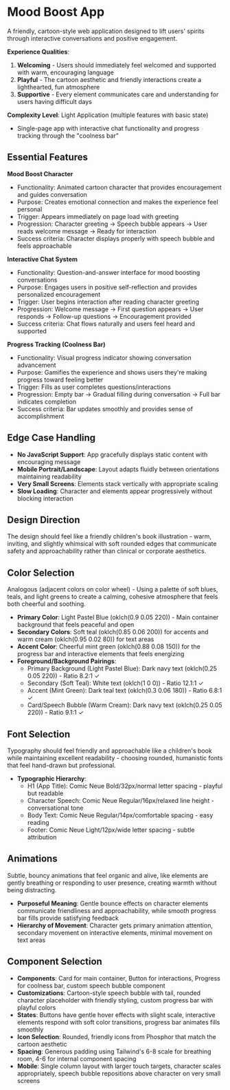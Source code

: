 # Mood Boost App

A friendly, cartoon-style web application designed to lift users' spirits through interactive conversations and positive engagement.

**Experience Qualities**: 
1. **Welcoming** - Users should immediately feel welcomed and supported with warm, encouraging language
2. **Playful** - The cartoon aesthetic and friendly interactions create a lighthearted, fun atmosphere  
3. **Supportive** - Every element communicates care and understanding for users having difficult days

**Complexity Level**: Light Application (multiple features with basic state)
- Single-page app with interactive chat functionality and progress tracking through the "coolness bar"

## Essential Features

**Mood Boost Character**
- Functionality: Animated cartoon character that provides encouragement and guides conversation
- Purpose: Creates emotional connection and makes the experience feel personal
- Trigger: Appears immediately on page load with greeting
- Progression: Character greeting → Speech bubble appears → User reads welcome message → Ready for interaction
- Success criteria: Character displays properly with speech bubble and feels approachable

**Interactive Chat System** 
- Functionality: Question-and-answer interface for mood boosting conversations
- Purpose: Engages users in positive self-reflection and provides personalized encouragement
- Trigger: User begins interaction after reading character greeting
- Progression: Welcome message → First question appears → User responds → Follow-up questions → Encouragement provided
- Success criteria: Chat flows naturally and users feel heard and supported

**Progress Tracking (Coolness Bar)**
- Functionality: Visual progress indicator showing conversation advancement
- Purpose: Gamifies the experience and shows users they're making progress toward feeling better  
- Trigger: Fills as user completes questions/interactions
- Progression: Empty bar → Gradual filling during conversation → Full bar indicates completion
- Success criteria: Bar updates smoothly and provides sense of accomplishment

## Edge Case Handling

- **No JavaScript Support**: App gracefully displays static content with encouraging message
- **Mobile Portrait/Landscape**: Layout adapts fluidly between orientations maintaining readability
- **Very Small Screens**: Elements stack vertically with appropriate scaling
- **Slow Loading**: Character and elements appear progressively without blocking interaction

## Design Direction

The design should feel like a friendly children's book illustration - warm, inviting, and slightly whimsical with soft rounded edges that communicate safety and approachability rather than clinical or corporate aesthetics.

## Color Selection

Analogous (adjacent colors on color wheel) - Using a palette of soft blues, teals, and light greens to create a calming, cohesive atmosphere that feels both cheerful and soothing.

- **Primary Color**: Light Pastel Blue (oklch(0.9 0.05 220)) - Main container background that feels peaceful and open
- **Secondary Colors**: Soft teal (oklch(0.85 0.06 200)) for accents and warm cream (oklch(0.95 0.02 80)) for text areas  
- **Accent Color**: Cheerful mint green (oklch(0.88 0.08 150)) for the progress bar and interactive elements that feels energizing
- **Foreground/Background Pairings**: 
  - Primary Background (Light Pastel Blue): Dark navy text (oklch(0.25 0.05 220)) - Ratio 8.2:1 ✓
  - Secondary (Soft Teal): White text (oklch(1 0 0)) - Ratio 12.1:1 ✓  
  - Accent (Mint Green): Dark teal text (oklch(0.3 0.06 180)) - Ratio 6.8:1 ✓
  - Card/Speech Bubble (Warm Cream): Dark navy text (oklch(0.25 0.05 220)) - Ratio 9.1:1 ✓

## Font Selection

Typography should feel friendly and approachable like a children's book while maintaining excellent readability - choosing rounded, humanistic fonts that feel hand-drawn but professional.

- **Typographic Hierarchy**: 
  - H1 (App Title): Comic Neue Bold/32px/normal letter spacing - playful but readable
  - Character Speech: Comic Neue Regular/16px/relaxed line height - conversational tone
  - Body Text: Comic Neue Regular/14px/comfortable spacing - easy reading
  - Footer: Comic Neue Light/12px/wide letter spacing - subtle attribution

## Animations

Subtle, bouncy animations that feel organic and alive, like elements are gently breathing or responding to user presence, creating warmth without being distracting.

- **Purposeful Meaning**: Gentle bounce effects on character elements communicate friendliness and approachability, while smooth progress bar fills provide satisfying feedback
- **Hierarchy of Movement**: Character gets primary animation attention, secondary movement on interactive elements, minimal movement on text areas

## Component Selection

- **Components**: Card for main container, Button for interactions, Progress for coolness bar, custom speech bubble component
- **Customizations**: Cartoon-style speech bubble with tail, rounded character placeholder with friendly styling, custom progress bar with playful colors
- **States**: Buttons have gentle hover effects with slight scale, interactive elements respond with soft color transitions, progress bar animates fills smoothly
- **Icon Selection**: Rounded, friendly icons from Phosphor that match the cartoon aesthetic
- **Spacing**: Generous padding using Tailwind's 6-8 scale for breathing room, 4-6 for internal component spacing
- **Mobile**: Single column layout with larger touch targets, character scales appropriately, speech bubble repositions above character on very small screens